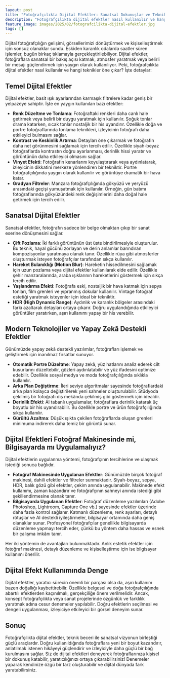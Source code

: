 ```yaml
---
layout: post
title: "Fotoğrafçılıkta Dijital Efektler: Sanatsal Dokunuşlar ve Teknikler"
description: "Fotoğrafçılıkta dijital efektler nasıl kullanılır ve hangi teknikler öne çıkar?"
feature_image: images/2025/02/fotografcilikta-dijital-efektler.jpg
tags: []
---
```


Dijital fotoğrafçılığın gelişimi, görsellerimizi dönüştürmek ve kişiselleştirmek için sonsuz olanaklar sundu. Eskiden karanlık odalarda saatler süren işlemler, bugün birkaç tıklamayla gerçekleştirilebiliyor. Dijital efektler, fotoğraflara sanatsal bir bakış açısı katmak, atmosfer yaratmak veya belirli bir mesajı güçlendirmek için yaygın olarak kullanılıyor. Peki, fotoğrafçılıkta dijital efektler nasıl kullanılır ve hangi teknikler öne çıkar? İşte detaylar:

<!--more-->

## Temel Dijital Efektler

Dijital efektler, basit ışık ayarlarından karmaşık filtrelere kadar geniş bir yelpazeye sahiptir. İşte en yaygın kullanılan bazı efektler:

- **Renk Düzeltme ve Tonlama**: Fotoğraftaki renkleri daha canlı hale getirmek veya belirli bir duygu yaratmak için kullanılır. Soğuk tonlar drama katarken, sıcak tonlar nostaljik bir his uyandırır. Özellikle doğa ve portre fotoğraflarında tonlama teknikleri, izleyicinin fotoğrafı daha etkileyici bulmasını sağlar.
- **Kontrast ve Keskinlik Artırma**: Detayları öne çıkarmak ve fotoğrafın daha net görünmesini sağlamak için tercih edilir. Özellikle siyah-beyaz fotoğraflarda kontrastın doğru ayarlanması, derinlik hissi yaratır ve görüntünün daha etkileyici olmasını sağlar.
- **Vinyet Efekti**: Fotoğrafın kenarlarını koyulaştırarak veya aydınlatarak, izleyicinin dikkatini merkeze yönlendiren bir tekniktir. Portre fotoğrafçılığında yaygın olarak kullanılır ve görüntüye dramatik bir hava katar.
- **Gradyan Filtreler**: Manzara fotoğrafçılığında gökyüzü ve yeryüzü arasındaki geçişi yumuşatmak için kullanılır. Örneğin, gün batımı fotoğraflarında gökyüzündeki renk değişimlerini daha doğal hale getirmek için tercih edilir.

## Sanatsal Dijital Efektler

Sanatsal efektler, fotoğrafın sadece bir belge olmaktan çıkıp bir sanat eserine dönüşmesini sağlar.

- **Çift Pozlama**: İki farklı görüntünün üst üste bindirilmesiyle oluşturulur. Bu teknik, hayal gücünü zorlayan ve derin anlamlar barındıran kompozisyonlar yaratmaya olanak tanır. Özellikle rüya gibi atmosferler oluşturmak isteyen fotoğrafçılar tarafından sıkça kullanılır.
- **Hareket Bulanıklığı (Motion Blur)**: Hareketin hissedilmesini sağlamak için uzun pozlama veya dijital efektler kullanılarak elde edilir. Özellikle şehir manzaralarında, araba ışıklarının hareketlerini göstermek için sıkça tercih edilir.
- **Yaşlandırma Efekti**: Fotoğrafa eski, nostaljik bir hava katmak için sepya tonları, film grenleri ve yıpranmış dokular kullanılır. Vintage fotoğraf estetiği yaratmak isteyenler için ideal bir tekniktir.
- **HDR (High Dynamic Range)**: Aydınlık ve karanlık bölgeler arasındaki farkı azaltarak detayları ortaya çıkarır. Doğru uygulandığında etkileyici görüntüler yaratırken, aşırı kullanımı yapay bir his verebilir.

## Modern Teknolojiler ve Yapay Zekâ Destekli Efektler

Günümüzde yapay zekâ destekli yazılımlar, fotoğrafları işlemek ve geliştirmek için inanılmaz fırsatlar sunuyor.

- **Otomatik Portre Düzeltme**: Yapay zekâ, yüz hatlarını analiz ederek cilt kusurlarını düzeltebilir, gözleri aydınlatabilir ve yüz ifadesini optimize edebilir. Özellikle sosyal medya ve moda fotoğrafçılığında sıklıkla kullanılır.
- **Arka Plan Değiştirme**: İleri seviye algoritmalar sayesinde fotoğraflardaki arka plan kolayca değiştirilerek yeni sahneler oluşturulabilir. Stüdyoda çekilmiş bir fotoğrafı dış mekânda çekilmiş gibi göstermek için idealdir.
- **Derinlik Efekti**: AI tabanlı uygulamalar, fotoğraflara derinlik katarak üç boyutlu bir his uyandırabilir. Bu özellikle portre ve ürün fotoğrafçılığında sıkça kullanılır.
- **Gürültü Azaltma**: Düşük ışıkta çekilen fotoğraflarda oluşan grenleri minimuma indirerek daha temiz bir görüntü sunar.

## Dijital Efektleri Fotoğraf Makinesinde mi, Bilgisayarda mı Uygulamalıyız?

Dijital efektlerin uygulanma yöntemi, fotoğrafçının tercihlerine ve ulaşmak istediği sonuca bağlıdır.

- **Fotoğraf Makinesinde Uygulanan Efektler**: Günümüzde birçok fotoğraf makinesi, dahili efektler ve filtreler sunmaktadır. Siyah-beyaz, sepya, HDR, balık gözü gibi efektler, çekim anında uygulanabilir. Makinede efekt kullanımı, zaman kazandırır ve fotoğrafçının sahneyi anında istediği gibi şekillendirmesine olanak tanır.
- **Bilgisayarda Uygulanan Efektler**: Fotoğraf düzenleme yazılımları (Adobe Photoshop, Lightroom, Capture One vb.) sayesinde efektler üzerinde daha fazla kontrol sağlanır. Katmanlı düzenleme, renk ayarları, detaylı rötuşlar ve AI destekli iyileştirmeler, bilgisayar ortamında daha geniş olanaklar sunar. Profesyonel fotoğrafçılar genellikle bilgisayarda düzenleme yapmayı tercih eder, çünkü bu yöntem daha hassas ve esnek bir çalışma imkânı tanır.

Her iki yöntemin de avantajları bulunmaktadır. Anlık estetik efektler için fotoğraf makinesi, detaylı düzenleme ve kişiselleştirme için ise bilgisayar kullanımı önerilir.

## Dijital Efekt Kullanımında Denge

Dijital efektler, yaratıcı sürecin önemli bir parçası olsa da, aşırı kullanım bazen doğallığı kaybettirebilir. Özellikle belgesel ve doğa fotoğrafçılığında abartılı efektlerden kaçınılmalı, gerçekçiliğe önem verilmelidir. Ancak, konsept fotoğrafçılıkta veya sanat projelerinde özgünlük ve farklılık yaratmak adına cesur denemeler yapılabilir. Doğru efektlerin seçilmesi ve dengeli uygulanması, izleyiciye etkileyici bir görsel deneyim sunar.

## Sonuç

Fotoğrafçılıkta dijital efektler, teknik beceri ile sanatsal vizyonun birleştiği güçlü araçlardır. Doğru kullanıldığında fotoğraflara yeni bir boyut kazandırır, anlatılmak istenen hikâyeyi güçlendirir ve izleyiciyle daha güçlü bir bağ kurulmasını sağlar. Siz de dijital efektleri deneyerek fotoğraflarınıza kişisel bir dokunuş katabilir, yaratıcılığınızı ortaya çıkarabilirsiniz! Denemeler yaparak kendinize özgü bir tarz oluşturabilir ve dijital dünyada fark yaratabilirsiniz.